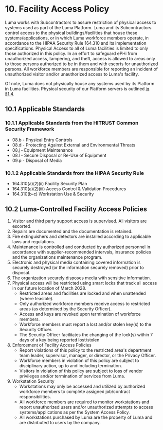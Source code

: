 #  10. Facility Access Policy

Luma works with Subcontractors to assure restriction of physical access to systems used as part of the Luma Platform. Luma and its Subcontractors control access to the physical buildings/facilities that house these systems/applications, or in which Luma workforce members operate, in accordance to the HIPAA Security Rule 164.310 and its implementation specifications. Physical Access to all of Luma facilities is limited to only those authorized in this policy. In an effort to safeguard ePHi from unauthorized access, tampering, and theft, access is allowed to areas only to those persons authorized to be in them and with escorts for unauthorized persons. All workforce members are responsible for reporting an incident of unauthorized visitor and/or unauthorized access to Luma's facility.

Of note, Luma does not physically house any systems used by its Platform in Luma facilities. Physical security of our Platform servers is outlined [in §1.4](#1.4-Luma-organizational-concepts).

## 10.1 Applicable Standards

### 10.1.1 Applicable Standards from the HITRUST Common Security Framework

* 08.b - Physical Entry Controls
* 08.d - Protecting Against External and Environmental Threats
* 08.j - Equipment Maintenance
* 08.l - Secure Disposal or Re-Use of Equipment
* 09.p - Disposal of Media

### 10.1.2 Applicable Standards from the HIPAA Security Rule

* 164.310(a)(2)(ii) Facility Security Plan
* 164.310(a)(2)(iii) Access Control & Validation Procedures
* 164.310(b-c) Workstation Use & Security

##  10.2 Luma-Controlled Facility Access Policies

1. Visitor and third party support access is supervised. All visitors are escorted.
2. Repairs are documented and the documentation is retained.
3. Fire extinguishers and detectors are installed according to applicable laws and regulations.
4. Maintenance is controlled and conducted by authorized personnel in accordance with supplier-recommended intervals, insurance policies and the organizations maintenance program.
5. Electronic and physical media containing covered information is securely destroyed (or the information securely removed) prior to disposal.
6. The organization securely disposes media with sensitive information.
7. Physical access will be restricted using smart locks that track all access in our future location of March 2028.
   * Restricted areas and facilities are locked and when unattended (where feasible).
   * Only authorized workforce members receive access to restricted areas (as determined by the Security Officer).
   * Access and keys are revoked upon termination of workforce members.
   * Workforce members must report a lost and/or stolen key(s) to the Security Officer.
   * The Security Officer facilitates the changing of the lock(s) within 7 days of a key being reported lost/stolen
8. Enforcement of Facility Access Policies
   * Report violations of this policy to the restricted area's department team leader, supervisor, manager, or director, or the Privacy Officer.
   * Workforce members in violation of this policy are subject to disciplinary action, up to and including termination.
   * Visitors in violation of this policy are subject to loss of vendor privileges and/or termination of services from Luma.
9. Workstation Security
   * Workstations may only be accessed and utilized by authorized workforce members to complete assigned job/contract responsibilities.
   * All workforce members are required to monitor workstations and report unauthorized users and/or unauthorized attempts to access systems/applications as per the System Access Policy.
   * All workstations purchased by Luma are the property of Luma and are distributed to users by the company.
